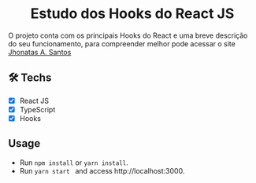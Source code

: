 <h1 align="center">Estudo dos Hooks do React JS</h1>

O projeto conta com os principais Hooks do React e uma breve descrição do seu funcionamento, para compreender melhor pode acessar o site [Jhonatas A. Santos](https://john-rust.vercel.app/publication/hooks-em-react)

## 🛠 Techs

- [x] React JS 
- [x] TypeScript
- [x] Hooks

## Usage

* Run ```npm install``` or ```yarn install```.
* Run ```yarn start ``` and access http://localhost:3000.
